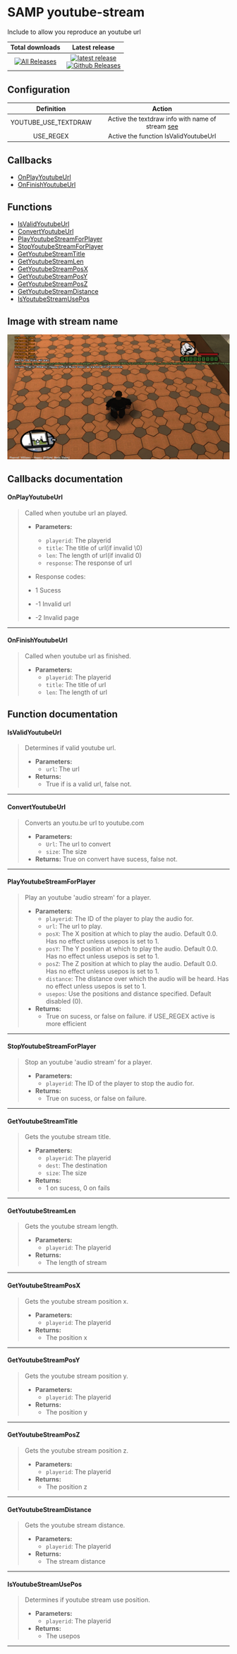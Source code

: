 # SAMP youtube-stream
Include to allow you reproduce an youtube url

|  Total downloads | Latest release |
| :---: | :---: | 
[![All Releases](https://img.shields.io/github/downloads/Dayvison/SAMP-youtube-stream/total.svg?maxAge=86400)]()  |  [![latest release](https://img.shields.io/github/release/Dayvison/SAMP-youtube-stream.svg?maxAge=86400)](https://github.com/Dayvison/SAMP-youtube-stream/releases) <br> [![Github Releases](https://img.shields.io/github/downloads/Dayvison/SAMP-youtube-stream/latest/total.svg?maxAge=86400)](https://github.com/Dayvison/SAMP-youtube-stream/releases)  |  

## Configuration
| Definition | Action |
|:----------:|:------:|
| YOUTUBE_USE_TEXTDRAW | Active the textdraw info with name of stream [see](#image-with-stream-name)|
| USE_REGEX | Active the function IsValidYoutubeUrl|

## Callbacks
* [OnPlayYoutubeUrl](#onplayyoutubeurl)
* [OnFinishYoutubeUrl](#onfinishyoutubeurl)

## Functions
* [IsValidYoutubeUrl](#isvalidyoutubeurl)
* [ConvertYoutubeUrl](#convertyoutubeurl)
* [PlayYoutubeStreamForPlayer](#playyoutubestreamforplayer)
* [StopYoutubeStreamForPlayer](#stopyoutubestreamforplayer)
* [GetYoutubeStreamTitle](#getyoutubestreamtitle)
* [GetYoutubeStreamLen](#getyoutubestreamlen)
* [GetYoutubeStreamPosX](#getyoutubestreamposx)
* [GetYoutubeStreamPosY](#getyoutubestreamposy)
* [GetYoutubeStreamPosZ](#getyoutubestreamposz)
* [GetYoutubeStreamDistance](#getyoutubestreamdistance)
* [IsYoutubeStreamUsePos](#isyoutubestreamusepos)

## Image with stream name
![screen.png](screen.png)
## Callbacks documentation

#### OnPlayYoutubeUrl
> Called when youtube url an played.
>* **Parameters:**
>	* `playerid`: The playerid 
>	* `title`: The title of url(if invalid \0) 
>	* `len`: The length of url(if invalid 0) 
>	* `response`: The response of url
>
> * Response codes:
> * 1 Sucess
> * -1 Invalid url
> * -2 Invalid page

***

#### OnFinishYoutubeUrl
> Called when youtube url as finished.
>* **Parameters:**
>	* `playerid`: The playerid 
>	* `title`: The title of url
>	* `len`: The length of url

## Function documentation

#### IsValidYoutubeUrl
> Determines if valid youtube url.
>* **Parameters:**
>	* `url`: The url
>* **Returns:**
>	* True if is a valid url, false not.

***

#### ConvertYoutubeUrl
> Converts an youtu.be url to youtube.com
>* **Parameters:**
>	* `Url`: The url to convert
>	* `size`: The size
>* **Returns:**
> True on convert have sucess, false not.

***

#### PlayYoutubeStreamForPlayer
> Play an youtube 'audio stream' for a player.
>* **Parameters:**
>	* `playerid`: The ID of the player to play the audio for.
>	* `url`: The url to play.
>	* `posX`: The X position at which to play the audio. Default 0.0. Has no effect unless usepos is set to 1.
>	* `posY`: The Y position at which to play the audio. Default 0.0. Has no effect unless usepos is set to 1.
>	* `posZ`: The Z position at which to play the audio. Default 0.0. Has no effect unless usepos is set to 1.
>	* `distance`: The distance over which the audio will be heard. Has no effect unless usepos is set to 1.
>	* `usepos`: Use the positions and distance specified. Default disabled (0).
>* **Returns:**
>	* True on sucess, or false on failure. if USE_REGEX active is more efficient

***

#### StopYoutubeStreamForPlayer
> Stop an youtube 'audio stream' for a player.
>* **Parameters:**
>	* `playerid`: The ID of the player to stop the audio for.
>* **Returns:**
>	* True on sucess, or false on failure.

***

#### GetYoutubeStreamTitle
> Gets the youtube stream title.
>* **Parameters:**
>	* `playerid`: The playerid
>	* `dest`: The destination
>	* `size`: The size
>* **Returns:**
>	* 1 on sucess, 0 on fails

***

#### GetYoutubeStreamLen
> Gets the youtube stream length.
>* **Parameters:**
>	* `playerid`: The playerid
>* **Returns:**
>	* The length of stream

***

#### GetYoutubeStreamPosX
> Gets the youtube stream position x.
>* **Parameters:**
>	* `playerid`: The playerid
>* **Returns:**
>	* The position x

***

#### GetYoutubeStreamPosY
> Gets the youtube stream position y.
>* **Parameters:**
>	* `playerid`: The playerid
>* **Returns:**
>	* The position y

***

#### GetYoutubeStreamPosZ
> Gets the youtube stream position z.
>* **Parameters:**
>	* `playerid`: The playerid
>* **Returns:**
>	* The position z

***

#### GetYoutubeStreamDistance
> Gets the youtube stream distance.
>* **Parameters:**
>	* `playerid`: The playerid
>* **Returns:**
>	* The stream distance

***

#### IsYoutubeStreamUsePos
> Determines if youtube stream use position.
>* **Parameters:**
>	* `playerid`: The playerid
>* **Returns:**
>	* The usepos

***